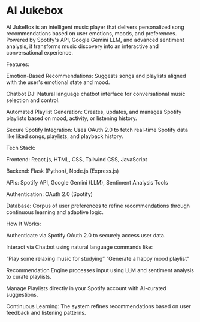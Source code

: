 # AI Jukebox

AI JukeBox is an intelligent music player that delivers personalized song recommendations based on user emotions, moods, and preferences. Powered by Spotify's API, Google Gemini LLM, and advanced sentiment analysis, it transforms music discovery into an interactive and conversational experience.

Features:

Emotion-Based Recommendations: Suggests songs and playlists aligned with the user's emotional state and mood.

Chatbot DJ: Natural language chatbot interface for conversational music selection and control.

Automated Playlist Generation: Creates, updates, and manages Spotify playlists based on mood, activity, or listening history.

Secure Spotify Integration: Uses OAuth 2.0 to fetch real-time Spotify data like liked songs, playlists, and playback history.


Tech Stack:

Frontend: React.js, HTML, CSS, Tailwind CSS, JavaScript

Backend: Flask (Python), Node.js (Express.js)

APIs: Spotify API, Google Gemini (LLM), Sentiment Analysis Tools

Authentication: OAuth 2.0 (Spotify)

Database: Corpus of user preferences to refine recommendations through continuous learning and adaptive logic.


How It Works:

Authenticate via Spotify OAuth 2.0 to securely access user data.

Interact via Chatbot using natural language commands like:

“Play some relaxing music for studying”
“Generate a happy mood playlist”

Recommendation Engine processes input using LLM and sentiment analysis to curate playlists.

Manage Playlists directly in your Spotify account with AI-curated suggestions.

Continuous Learning: The system refines recommendations based on user feedback and listening patterns.
